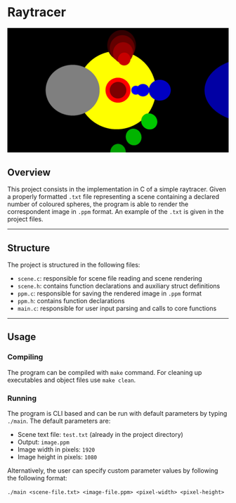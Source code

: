 # Raytracer
![](assets/result.jpg)
## Overview

This project consists in the implementation in C of a simple 
raytracer. Given a properly formatted `.txt` file
representing a scene containing a declared number of coloured 
spheres, the program is able to render the correspondent image 
in `.ppm` format. An example of the `.txt` is given in the project 
files. 

---


## Structure

The project is structured in the following files:

- `scene.c`: responsible for scene file reading and scene rendering
- `scene.h`: contains function declarations and auxiliary struct definitions
- `ppm.c`: responsible for saving the rendered image in `.ppm` format
- `ppm.h`: contains function declarations
- `main.c`: responsible for user input parsing and calls to core functions

---

## Usage

### Compiling

The program can be compiled with `make` command. For cleaning
up executables and object files use `make clean`.

### Running

The program is CLI based and can be run with default parameters 
by typing `./main`. The default parameters are:
- Scene text file: `test.txt` (already in the project directory)
- Output: `image.ppm`
- Image width in pixels: `1920`
- Image height in pixels: `1080`

Alternatively, the user can specify custom parameter values by
following the following format:

`./main <scene-file.txt> <image-file.ppm> <pixel-width> <pixel-height>`